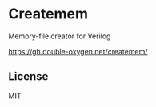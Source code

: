 # Createmem

Memory-file creator for Verilog

https://gh.double-oxygen.net/createmem/

## License

MIT


